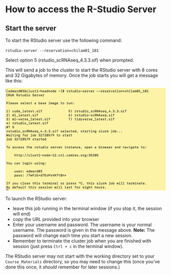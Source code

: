 # How to access the R-Studio Server

## Start the server

To start the RStudio server use the following command:
  

`rstudio-server --reservation=chilam01_101`

Select option 5 (rstudio_scRNAseq_4.3.3.sif) when prompted.

This will send a job to the cluster to start the RStudio server with 8 cores and
32 Gigabytes of memory. Once the job starts you will get a message like this:
  
![](Images/RStudioMessage.png)

To launch the RStudio server:
  
* leave this job running in the terminal window (if you stop it, the session
                                                   will end)
* copy the URL provided into your browser
* Enter your username and password. The username is your normal username.
The password is given in the message above. **Note:** The password will change
each time you start a new session.  
* Remember to terminate the cluster job when you are finished with session 
(just press `Ctrl + c` in the terminal window).  

The RStudio server may not start with the working directory set to your 
`Course_Materials` directory, so you may need to change this (once you've done
this once, it *should* remember for later sessions.)

